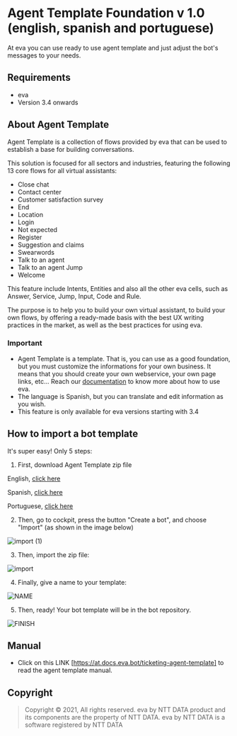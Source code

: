 # Agent Template Foundation v 1.0 (english, spanish and portuguese)

At eva you can use ready to use agent template and just adjust the bot's messages to your needs.

## Requirements 
- eva
- Version 3.4 onwards

## About Agent Template 
Agent Template is a collection of flows provided by eva that can be used to establish a base for building conversations.

This solution is focused for all sectors and industries, featuring the following 13 core flows for all virtual assistants:

- Close chat 
- Contact center
- Customer satisfaction survey
- End
- Location 
- Login 
- Not expected 
- Register 
- Suggestion and claims
- Swearwords
- Talk to an agent
- Talk to an agent Jump
- Welcome

This feature include Intents, Entities and also all the other eva cells, such as Answer, Service, Jump, Input, Code and Rule.

The purpose is to help you to build your own virtual assistant, to build your own flows, by offering a ready-made basis with the best UX writing practices in the market, as well as the best practices for using eva.

### Important
- Agent Template is a template. That is, you can use as a good foundation, but you must customize the informations for your own business. It means that you should create your own webservice, your own page links, etc... Reach our [documentation](https://docs.eva.bot/ntt-data-eva-docs/start-here/what-is-eva) to know more about how to use eva.
- The language is Spanish, but you can translate and edit information as you wish.
- This feature is only available for eva versions starting with 3.4

## How to import a bot template
It's super easy! Only 5 steps:
1) First, download Agent Template zip file 

English, [click here](https://github.com/eva-library/agent-templates-foundation/files/9161912/AT.Foundation.ENG.zip)

Spanish, [click here](https://github.com/eva-library/agent-templates-foundation/blob/main/ede999fb-3499-4f25-99cd-cfd5dbd80181.zip)

Portuguese, [click here](https://github.com/eva-library/agent-templates-foundation/blob/main/850cc22b-13fd-4329-b3d2-f3df0d952d91.zip)

2) Then, go to cockpit, press the button "Create a bot", and choose "Import" (as shown in the image below)

![import (1)](https://user-images.githubusercontent.com/95373474/181065887-ee4b3cf9-197f-4a12-9835-1e4b810cbc0a.jpg)

3) Then, import the zip file:

![import](https://user-images.githubusercontent.com/95373474/181065448-ccf39ac9-5489-44ef-ad5a-800ba1ecb57f.jpg)

4) Finally, give a name to your template:

![NAME](https://user-images.githubusercontent.com/95373474/181066132-ad4a08d6-1a13-4c0d-bb2b-efdc39d08d93.jpg)

5) Then, ready! Your bot template will be in the bot repository.

![FINISH](https://user-images.githubusercontent.com/95373474/181066454-e7b4fb01-067a-4d09-8bd6-5215191eceff.jpg)

## Manual
- Click on this LINK [https://at.docs.eva.bot/ticketing-agent-template] to read the agent template manual.

## Copyright

> Copyright ©
2021, All rights reserved.
eva by NTT DATA product and its components are the property of NTT DATA.
eva by NTT DATA is a software registered by NTT DATA
